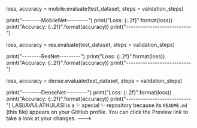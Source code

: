 loss, accuracy = mobile.evaluate(test_dataset, steps = validation_steps)

print("--------MobileNet---------")
print("Loss: {:.2f}".format(loss))
print("Accuracy: {:.2f}".format(accuracy))
print("---------------------------")

loss, accuracy = res.evaluate(test_dataset, steps = validation_steps)

print("--------ResNet---------")
print("Loss: {:.2f}".format(loss))
print("Accuracy: {:.2f}".format(accuracy))
print("---------------------------")

loss, accuracy = dense.evaluate(test_dataset, steps = validation_steps)

print("--------DenseNet---------")
print("Loss: {:.2f}".format(loss))
print("Accuracy: {:.2f}".format(accuracy))
print("---------------------------")
LASI/AVULATHULASI is a ✨ special ✨ repository because its `README.md` (this file) appears on your GitHub profile.
You can click the Preview link to take a look at your changes.
--->
